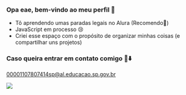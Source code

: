 ### Opa eae, bem-vindo ao meu perfil 🤙

- Tõ aprendendo umas paradas legais no Alura (Recomendo🥇)
- JavaScript em processo 😢
- Criei esse espaço com o propósito de organizar minhas coisas (e compartilhar uns projetos)

### Caso queira entrar em contato comigo 📧⬇️

00001107807414sp@al.educacao.sp.gov.br

![](https://media1.tenor.com/m/t273D3EqiIYAAAAC/one-piece-luffy.gif)
